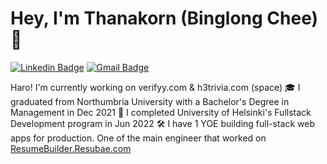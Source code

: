 # Hey, I'm Thanakorn (Binglong Chee) 👋

[![Linkedin Badge](https://img.shields.io/badge/-ThanakornChee-blue?style=flat-square&logo=linkedin&logoColor=white&link=https://www.linkedin.com/in/thanakorn-chee/)](https://www.linkedin.com/in/thanakorn-chee/) [![Gmail Badge](https://img.shields.io/badge/-Binglong2206@gmail.com-red?style=flat-square&logo=gmail&logoColor=white&link=mailto:binglong2206@gmail.com)](mailto:binglong2206@gmail.com)  


Haro! I'm currently working on verifyy.com & h3trivia.com  (space)
🎓 I graduated from Northumbria University with a Bachelor's Degree in Management in Dec 2021
📖 I completed University of Helsinki's Fullstack Development program in Jun 2022
🛠 I have 1 YOE building full-stack web apps for production. One of the main engineer that worked on [ResumeBuilder.Resubae.com](https://www.resumebuilder.resubae.com)


